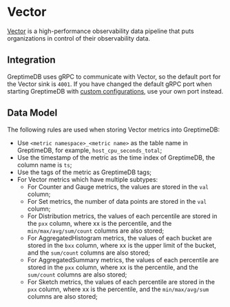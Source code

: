 # Vector

[Vector](https://vector.dev/) is a high-performance observability data pipeline that puts organizations in control of their observability data.

## Integration

<!--@include: ../../db-cloud-shared/clients/vector-integration.md-->

GreptimeDB uses gRPC to communicate with Vector, so the default port for the Vector sink is `4001`.
If you have changed the default gRPC port when starting GreptimeDB with [custom configurations](../operations/configuration.md#configuration-file), use your own port instead.

## Data Model

The following rules are used when storing Vector metrics into GreptimeDB:

- Use `<metric namespace>_<metric name>` as the table name in GreptimeDB, for example, `host_cpu_seconds_total`;
- Use the timestamp of the metric as the time index of GreptimeDB, the column name is `ts`;
- Use the tags of the metric as GreptimeDB tags;
- For Vector metrics which have multiple subtypes:
  - For Counter and Gauge metrics, the values are stored in the `val` column;
  - For Set metrics, the number of data points are stored in the `val` column;
  - For Distribution metrics, the values of each percentile are stored in the `pxx` column, where xx is the percentile, and the `min/max/avg/sum/count` columns are also stored;
  - For AggregatedHistogram metrics, the values of each bucket are stored in the `bxx` column, where xx is the upper limit of the bucket, and the `sum/count` columns are also stored;
  - For AggregatedSummary metrics, the values of each percentile are stored in the `pxx` column, where xx is the percentile, and the `sum/count` columns are also stored;
  - For Sketch metrics, the values of each percentile are stored in the `pxx` column, where xx is the percentile, and the `min/max/avg/sum` columns are also stored;
